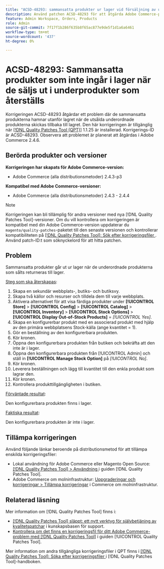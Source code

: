 ```yaml
---
title: "ACSD-48293: sammansatta produkter ur lager vid försäljning av underordnade produkter som återköpts"
description: Använd patchen ACSD-48293 för att åtgärda Adobe Commerce-problemet där de sammansatta produkterna hamnar utanför lagret när de utsålda underordnade produkterna skickas tillbaka till lagret.
feature: Admin Workspace, Orders, Products
role: Admin
source-git-commit: 7f17f1b286f635b8f65ac877e9de5f1d1a6a6461
workflow-type: tm+mt
source-wordcount: '437'
ht-degree: 0%

---
```


# ACSD-48293: Sammansatta produkter som inte ingår i lager när de säljs ut i underprodukter som återställs

Korrigeringen ACSD-48293 åtgärdar ett problem där de sammansatta produkterna hamnar utanför lagret när de utsålda underordnade produkterna skickas tillbaka till lagret. Den här korrigeringen är tillgänglig när [[!DNL Quality Patches Tool (QPT)]](https://experienceleague.adobe.com/en/docs/commerce-knowledge-base/kb/announcements/commerce-announcements/magento-quality-patches-released-new-tool-to-self-serve-quality-patches) 1.1.25 är installerad. Korrigerings-ID är ACSD-48293. Observera att problemet är planerat att åtgärdas i Adobe Commerce 2.4.6.

## Berörda produkter och versioner

**Korrigeringen har skapats för Adobe Commerce-version:**

* Adobe Commerce (alla distributionsmetoder) 2.4.3-p3

**Kompatibel med Adobe Commerce-versioner:**

* Adobe Commerce (alla distributionsmetoder) 2.4.3 - 2.4.4

>[!NOTE]
>
>Korrigeringen kan bli tillämplig för andra versioner med nya [!DNL Quality Patches Tool]-versioner. Om du vill kontrollera om korrigeringen är kompatibel med din Adobe Commerce-version uppdaterar du `magento/quality-patches`-paketet till den senaste versionen och kontrollerar kompatibiliteten på [[!DNL Quality Patches Tool]: Sök efter korrigeringsfiler ](https://experienceleague.adobe.com/tools/commerce-quality-patches/index.html). Använd patch-ID:t som söknyckelord för att hitta patchen.

## Problem

Sammansatta produkter går ut ur lager när de underordnade produkterna som sålts returneras till lager.

<u>Steg som ska återskapas</u>:

1. Skapa en sekundär webbplats-, butiks- och butiksvy.
1. Skapa två källor och resurser och tilldela dem till varje webbplats.
1. Aktivera alternativet för att visa färdiga produkter under **[!UICONTROL Store]** > **[!UICONTROL Config]** > **[!UICONTROL Catalog]** > **[!UICONTROL Inventory]** > **[!UICONTROL Stock Options]** > **[!UICONTROL Display Out-of-Stock Products]** = *[!UICONTROL Yes]*.
1. Skapa en konfigurerbar produkt med en associerad produkt med hjälp av den primära webbplatsens Stock-källa (ange kvantitet = 1).
1. Gör en beställning av den konfigurerbara produkten.
1. Kör kronen.
1. Öppna den konfigurerbara produkten från butiken och bekräfta att den inte är i lager.
1. Öppna den konfigurerbara produkten från [!UICONTROL Admin] och ställ in **[!UICONTROL Manage Stock Option]** på *[!UICONTROL No]*.
1. Kör kronen.
1. Leverera beställningen och lägg till kvantitet till den enkla produkt som lagrar den.
1. Kör kronen.
1. Kontrollera produkttillgängligheten i butiken.

<u>Förväntade resultat</u>:

Den konfigurerbara produkten finns i lager.

<u>Faktiska resultat</u>:

Den konfigurerbara produkten är inte i lager.

## Tillämpa korrigeringen

Använd följande länkar beroende på distributionsmetod för att tillämpa enskilda korrigeringsfiler:

* Lokal användning för Adobe Commerce eller Magento Open Source: [[!DNL Quality Patches Tool] > Användning ](https://experienceleague.adobe.com/docs/commerce-operations/tools/quality-patches-tool/usage.html) i guiden [!DNL Quality Patches Tool].
* Adobe Commerce om molninfrastruktur: [Uppgraderingar och korrigeringar > Tillämpa korrigeringar](https://experienceleague.adobe.com/docs/commerce-cloud-service/user-guide/develop/upgrade/apply-patches.html) i Commerce om molninfrastruktur.

## Relaterad läsning

Mer information om [!DNL Quality Patches Tool] finns i:

* [[!DNL Quality Patches Tool] släppt: ett nytt verktyg för självbetjäning av kvalitetspatchar](https://experienceleague.adobe.com/en/docs/commerce-knowledge-base/kb/announcements/commerce-announcements/magento-quality-patches-released-new-tool-to-self-serve-quality-patches) i kunskapsbasen för support.
* [Kontrollera om det finns en korrigeringsfil för ditt Adobe Commerce-problem med  [!DNL Quality Patches Tool]](/help/tools/quality-patches-tool/patches-available-in-qpt/check-patch-for-magento-issue-with-magento-quality-patches.md) i guiden [!UICONTROL Quality Patches Tool].


Mer information om andra tillgängliga korrigeringsfiler i QPT finns i [[!DNL Quality Patches Tool]: Söka efter korrigeringsfiler ](https://experienceleague.adobe.com/tools/commerce-quality-patches/index.html) i [!DNL Quality Patches Tool]-handboken.
